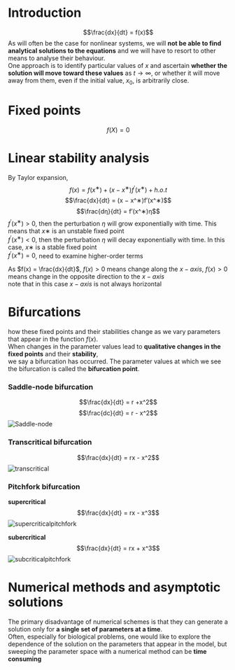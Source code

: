 # Introduction
$$\frac{dx}{dt} = f(x)$$
As will often be the case for nonlinear systems, we will **not be able to find analytical solutions to the equations** and we will have to resort to other means to analyse their behaviour.  
One approach is to identify particular values of $x$ and ascertain **whether the solution will move toward these values** as $t → ∞$, or whether it will move away from them, even if the initial value, $x_0$, is arbitrarily close.  

# Fixed points
$$f(X)=0$$


# Linear stability analysis
By Taylor expansion, $$f(x) = f(x^∗) + (x − x^∗)f^′(x^∗) + h.o.t$$
$$\frac{dx}{dt} = (x − x^∗)f′(x^∗)$$
$$\frac{dη}{dt} = f′(x^∗)η$$
$f^′(x^∗) > 0$, then the perturbation $η$ will grow exponentially with time. This means that $x∗$ is an unstable fixed point   
$f^′(x^∗) < 0$, then the perturbation $η$ will decay exponentially with time. In this case, $x∗$ is a stable fixed point  
$f^′(x^∗) = 0$, need to examine higher-order terms  

As $f(x) = \frac{dx}{dt}$, $f(x)>0$ means change along the $x-axis$, $f(x)>0$ means change in the opposite direction to the $x-axis$  
note that in this case $x-axis$ is not always horizontal  
  
# Bifurcations
how these fixed points and their stabilities change as we vary parameters that appear in the function $f(x)$.    
When changes in the parameter values lead to **qualitative changes in the fixed points** and their **stability**,   
we say a bifurcation has occurred. The parameter values at which we see the bifurcation is called the **bifurcation point**.

### Saddle-node bifurcation
$$\frac{dx}{dt} = r +x^2$$
$$\frac{dc}{dt} = r - x^2$$
![Saddle-node]([https://github.com/zyw020927/Mathematical-Biology/blob/912fe5a777a8301a9ced4cdbb3009ffb2dafef31/2.%20One-dimensional%20or%20first-order%20systems/saddlenode.jpg])

### Transcritical bifurcation
$$\frac{dx}{dt} = rx - x^2$$
![transcritical](https://github.com/zyw020927/Mathematical-Biology/assets/142278231/9a0a3328-1738-4a41-8329-3f8bc617a357)

### Pitchfork bifurcation
**supercritical**
$$\frac{dx}{dt} = rx - x^3$$
![supercriticalpitchfork](https://github.com/zyw020927/Mathematical-Biology/assets/142278231/98d9617e-dcd3-4b40-9bf7-89d9eb69e950)
  
**subercritical**
$$\frac{dx}{dt} = rx + x^3$$
![subcriticalpitchfork](https://github.com/zyw020927/Mathematical-Biology/assets/142278231/b16b491f-a59e-466d-8f03-aeff596828f0)

# Numerical methods and asymptotic solutions
The primary disadvantage of numerical schemes is that they can generate a solution only for **a single set of parameters at a time**.   
Often, especially for biological problems, one would like to explore the dependence of the solution on the parameters that appear in the model, but sweeping the parameter space with a numerical method can be **time consuming**  






